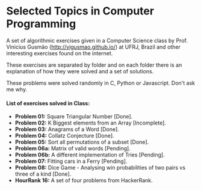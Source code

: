 # Selected Topics in Computer Programming  
A set of algorithmic exercises given in a Computer Science class by Prof. Vinicius Gusmão (http://vigusmao.github.io/) at UFRJ, Brazil and other interesting exercises found on the internet.

These exercises are separated by folder and on each folder there is an explanation of how they were solved and a set of solutions.

These problems were solved randomly in C, Python or Javascript. Don't ask me why.

#### List of exercises solved in Class: ####
  
  - **Problem 01:** Square Triangular Number [Done].
  - **Problem 02:** K Biggest elements from an Array [Incomplete].
  - **Problem 03:** Anagrams of a Word [Done].
  - **Problem 04:** Collatz Conjecture [Done].
  - **Problem 05:** Sort all permutations of a subset [Done].
  - **Problem 06a:** Matrix of valid words [Pending].
  - **Problem 06b:** A different implementation of Tries [Pending].
  - **Problem 07:** Fitting cars in a Ferry [Pending].
  - **Problem 08:** Dice Game - Analysing win probabilities of two pairs vs three of a kind [Done].
  - **HourRank 16:** A set of four problems from HackerRank.
